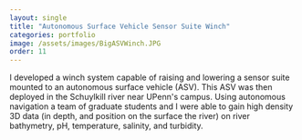 ```yaml
---
layout: single
title: "Autonomous Surface Vehicle Sensor Suite Winch"
categories: portfolio
image: /assets/images/BigASVWinch.JPG
order: 11
---
```


I developed a winch system capable of raising and lowering a sensor suite mounted to an autonomous surface vehicle (ASV). This ASV was then deployed in the Schuylkill river near UPenn's campus. Using autonomous navigation a team of graduate students and I were able to gain high density 3D data (in depth, and position on the surface the river) on river bathymetry, pH, temperature, salinity, and turbidity. 
